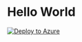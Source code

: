 # Hello World

[![Deploy to Azure](http://azuredeploy.net/deploybutton.png)](https://azuredeploy.net/)
